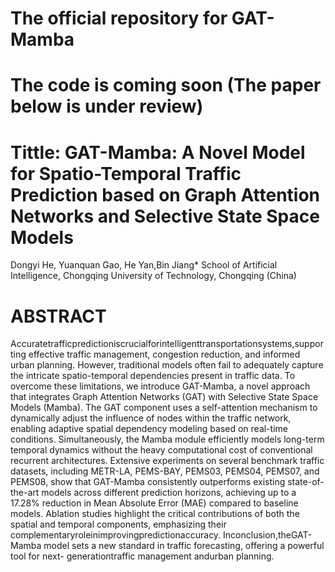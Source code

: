 # The official repository for GAT-Mamba
# The code is coming soon (The paper below is under review)
# Tittle: GAT-Mamba: A Novel Model for Spatio-Temporal Traffic Prediction based on Graph Attention Networks and Selective State Space Models
Dongyi He, Yuanquan Gao, He Yan,Bin Jiang*
School of Artificial Intelligence, Chongqing University of Technology, Chongqing (China)

# ABSTRACT
Accuratetrafficpredictioniscrucialforintelligenttransportationsystems,supporting effective traffic management, congestion reduction, and informed urban planning. However, traditional models often fail to adequately capture the intricate spatio-temporal dependencies present in traffic data. To overcome these limitations, we introduce GAT-Mamba, a novel approach that integrates Graph Attention Networks (GAT) with Selective State Space Models (Mamba). The GAT component uses a self-attention mechanism to dynamically adjust the influence of nodes within the traffic network, enabling adaptive spatial dependency modeling based on real-time conditions. Simultaneously, the Mamba module efficiently models long-term temporal dynamics without the heavy computational cost of conventional recurrent architectures. Extensive experiments on several benchmark traffic datasets, including METR-LA, PEMS-BAY, PEMS03, PEMS04, PEMS07, and PEMS08, show that GAT-Mamba consistently outperforms existing state-of-the-art models across different prediction horizons, achieving up to a 17.28% reduction in Mean Absolute Error (MAE) compared to baseline models. Ablation studies highlight the critical contributions of both the spatial and temporal components, emphasizing their complementaryroleinimprovingpredictionaccuracy. Inconclusion,theGAT-Mamba model sets a new standard in traffic forecasting, offering a powerful tool for next- generationtraffic management andurban planning.
